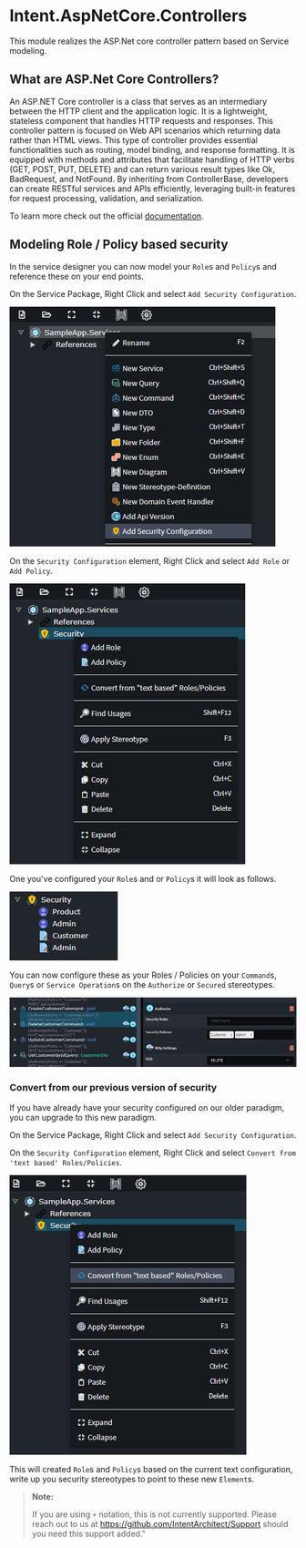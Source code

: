 ﻿# Intent.AspNetCore.Controllers

This module realizes the ASP.Net core controller pattern based on Service modeling.

## What are ASP.Net Core Controllers?

An ASP.NET Core controller is a class that serves as an intermediary between the HTTP client and the application logic. It is a lightweight, stateless component that handles HTTP requests and responses. This controller pattern is focused on Web API scenarios which returning data rather than HTML views. This type of controller provides essential functionalities such as routing, model binding, and response formatting. It is equipped with methods and attributes that facilitate handling of HTTP verbs (GET, POST, PUT, DELETE) and can return various result types like Ok, BadRequest, and NotFound. By inheriting from ControllerBase, developers can create RESTful services and APIs efficiently, leveraging built-in features for request processing, validation, and serialization.

To learn more check out the official [documentation](https://learn.microsoft.com/en-us/aspnet/core/web-api/?view=aspnetcore-8.0).

## Modeling Role / Policy based security

In the service designer you can now model your `Role`s and  `Policy`s and reference these on your end points.

On the Service Package, Right Click and select `Add Security Configuration`.

![Add Security Configuration to Service designer](./docs/images/add-security.png)

On the `Security Configuration` element, Right Click and select `Add Role` or `Add Policy`.

![Add Security Configuration to service designer](./docs/images/add-role-policy.png)

One you've configured your `Role`s and or `Policy`s it will look as follows.

![Configured Security](./docs/images/configured-security.png)

You can now configure these as your Roles / Policies on your `Command`s, `Query`s or `Service Operation`s on the `Authorize` or `Secured` stereotypes.

![Configure Roles / Policies](./docs/images/configure-roles-policies.png)

### Convert from our previous version of security

If you have already have your security configured on our older paradigm, you can upgrade to this new paradigm.

On the Service Package, Right Click and select `Add Security Configuration`.

On the `Security Configuration` element, Right Click and select `Convert from 'text based' Roles/Policies`.

![Convert from text-based Roles / Policies](./docs/images/convert-from-text-based.png)

This will created `Role`s and `Policy`s based on the current text configuration, write up you security stereotypes to point to these new `Element`s.

> **Note:**
>
> If you are using `+` notation, this is not currently supported. Please reach out to us at https://github.com/IntentArchitect/Support should you need this support added."
